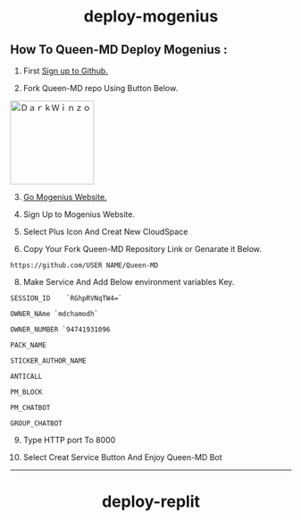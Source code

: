 <div align="center">
   
# deploy-mogenius
   
</div>

## How To Queen-MD Deploy Mogenius :

1. First [Sign up to Github.](https://github.com/)

2. Fork Queen-MD repo Using Button Below.

<a href="https://github.com/DarkWinzo/Queen-MD/fork"><img title="ＤａｒｋＷｉｎｚｏ" src="https://wac-cdn.atlassian.com/dam/jcr:8da54c66-2109-41df-af77-b575b30e2edc/Git@2x.png?cdnVersion=745" width="150"></a> 

3. [Go Mogenius Website.](https://studio.mogenius.com/studio/cloud-space/cloud-space-overview)

4. Sign Up to Mogenius Website.

5. Select Plus Icon And Creat New CloudSpace

6. Copy Your Fork Queen-MD Repository Link or Genarate it Below.

 ```
 https://github.com/USER NAME/Queen-MD
 ```                        
8. Make Service And Add Below environment variables Key.


```
SESSION_ID    `RGhpRVNqTW4=`                         
```
```
OWNER_NAme `mdchamodh`                          
```
```                             
OWNER_NUMBER `94741931096                         
```
```                             
PACK_NAME                              
```   
```                             
STICKER_AUTHOR_NAME                    
``` 
```                              
ANTICALL                              
```
```                              
PM_BLOCK                              
```
```
PM_CHATBOT
```
```
GROUP_CHATBOT
```

                          

9. Type HTTP port To 8000

10. Select Creat Service Button And Enjoy Queen-MD Bot
 
-----

<div align="center">

# deploy-replit

</div>

